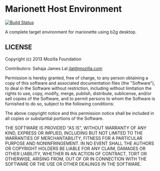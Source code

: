 # Marionett Host Environment

[![Build
Status](https://travis-ci.org/mozilla-b2g/marionette-host-environment.png)](https://travis-ci.org/mozilla-b2g/marionette-host-environment)

A complete target environment for marionette using b2g desktop.

## LICENSE

Copyright (c) 2013 Mozilla Foundation

Contributors: Sahaja James Lal <jlal@mozilla.com>

Permission is hereby granted, free of charge, to any person obtaining a
copy of this software and associated documentation files (the "Software"),
to deal in the Software without restriction, including without limitation
the rights to use, copy, modify, merge, publish, distribute, sublicense,
and/or sell copies of the Software, and to permit persons to whom the
Software is furnished to do so, subject to the following conditions:

The above copyright notice and this permission notice shall be included in
all copies or substantial portions of the Software.

THE SOFTWARE IS PROVIDED "AS IS", WITHOUT WARRANTY OF ANY KIND, EXPRESS OR
IMPLIED, INCLUDING BUT NOT LIMITED TO THE WARRANTIES OF MERCHANTABILITY,
FITNESS FOR A PARTICULAR PURPOSE AND NONINFRINGEMENT. IN NO EVENT SHALL
THE AUTHORS OR COPYRIGHT HOLDERS BE LIABLE FOR ANY CLAIM, DAMAGES OR OTHER
LIABILITY, WHETHER IN AN ACTION OF CONTRACT, TORT OR OTHERWISE, ARISING
FROM, OUT OF OR IN CONNECTION WITH THE SOFTWARE OR THE USE OR OTHER
DEALINGS IN THE SOFTWARE.


